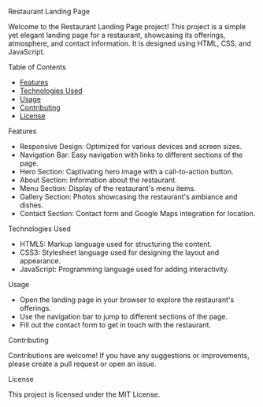 

Restaurant Landing Page

Welcome to the Restaurant Landing Page project! This project is a simple yet elegant landing page for a restaurant, showcasing its offerings, atmosphere, and contact information. It is designed using HTML, CSS, and JavaScript.

 Table of Contents

- [Features](#features)
- [Technologies Used](#technologies-used)
- [Usage](#usage)
- [Contributing](#contributing)
- [License](#license)

Features

- Responsive Design: Optimized for various devices and screen sizes.
- Navigation Bar: Easy navigation with links to different sections of the page.
- Hero Section: Captivating hero image with a call-to-action button.
- About Section: Information about the restaurant.
- Menu Section: Display of the restaurant's menu items.
- Gallery Section: Photos showcasing the restaurant's ambiance and dishes.
- Contact Section: Contact form and Google Maps integration for location.

Technologies Used

- HTML5: Markup language used for structuring the content.
- CSS3: Stylesheet language used for designing the layout and appearance.
- JavaScript: Programming language used for adding interactivity.


 Usage

- Open the landing page in your browser to explore the restaurant's offerings.
- Use the navigation bar to jump to different sections of the page.
- Fill out the contact form to get in touch with the restaurant.


Contributing

Contributions are welcome! If you have any suggestions or improvements, please create a pull request or open an issue.

License

This project is licensed under the MIT License. 
